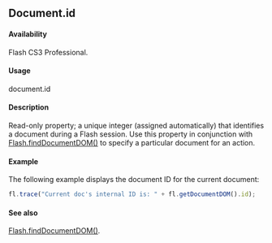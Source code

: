 ## Document.id

#### Availability

Flash CS3 Professional.

#### Usage

document.id

#### Description

Read-only property; a unique integer (assigned automatically) that identifies a document during a Flash session. Use this property in conjunction with [Flash.findDocumentDOM()](../Flash_object/Flash25.md) to specify a particular document for an action.

#### Example

The following example displays the document ID for the current document:

```javascript
fl.trace("Current doc's internal ID is: " + fl.getDocumentDOM().id);
```

#### See also

[Flash.findDocumentDOM()](../Flash_object/Flash25.md).
